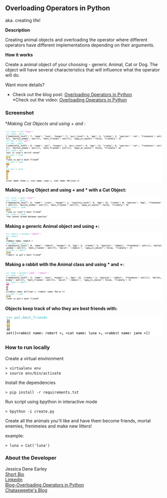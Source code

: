 Overloading Operators in Python
-------------------------------
aka. creating life!

**Description**

Creating animal objects and overloading the operator where different operators have different implementations depending on their arguments.

**How it works**

Create a animal object of your choosing - generic Animal, Cat or Dog. The object will have several characteristics that will influence what the operator will do. 

Want more details? 

   * Check out the blog post: [Overloading Operators in Python](https://chatasweetie.com/2016/08/11/overloading-operators-in-python/)   
   *Check out the video: [Overloading Operators in Python](https://youtu.be/WtC-bkVHqig)


### Screenshot

**Making Cat Objects and using + and *:**

<img src="/img/cats.png">

**Making a Dog Object and using + and * with a Cat Object:**

<img src="/img/dog.png">

**Making a generic Animal object and using +:**

<img src="/img/rabbit.png">

**Making a rabbit with the Animal class and using * and +:**

<img src="/img/jane-rabbit.png">

**Objects keep track of who they are best friends with:**

<img src="/img/bestfriends.png">



### How to run locally


Create a virtual environment 

```
> virtualenv env
> source env/bin/activate
```

Install the dependencies

```
> pip install -r requirements.txt
```


Run script using bpython in interactive mode
```
> bpython -i create.py
```

Create all the animals you'll like and have them become friends, mortal enemies, frenimeies and make new litters!

example:
```
> luna = Cat('luna')
```


### About the Developer    
Jessica Dene Earley    
[Short Bio](https://chatasweetie.wordpress.com/about-me/)   
[Linkedin](https://www.linkedin.com/in/jessicaearley)    
[Blog-Overloading Operators in Python](https://chatasweetie.com/2016/08/11/overloading-operators-in-python/)     
[Chatasweetie's Blog](https://chatasweetie.com/)    
